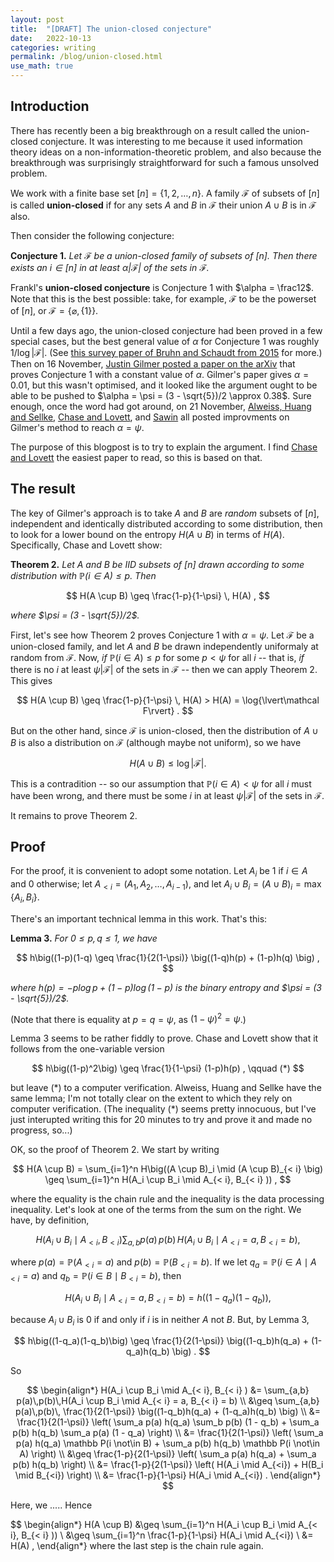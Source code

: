 ```yaml
---
layout: post
title:  "[DRAFT] The union-closed conjecture"
date:   2022-10-13
categories: writing
permalink: /blog/union-closed.html
use_math: true
---
```


## Introduction

There has recently been a big breakthrough on a result called the union-closed conjecture. It was interesting to me because it used information theory ideas on a non-information-theoretic problem, and also because the breakthrough was surprisingly straightforward for such a famous unsolved problem.

We work with a finite base set $[n] = \{1,2,\dots, n\}$. A family $\mathcal F$ of subsets of $[n]$ is called **union-closed** if for any sets $A$ and $B$ in $\mathcal F$ their union $A \cup B$ is in $\mathcal F$ also.

Then consider the following conjecture:

**Conjecture 1.** *Let $\mathcal F$ be a union-closed family of subsets of $[n]$. Then there exists an $i \in [n]$ in at least $\alpha \lvert\mathcal F\rvert$ of the sets in $\mathcal F$.*

Frankl's **union-closed conjecture** is Conjecture 1 with $\alpha = \frac12$. Note that this is the best possible: take, for example, $\mathcal F$ to be the powerset of $[n]$, or $\mathcal F = \{\varnothing, \{1\}\}$.

Until a few days ago, the union-closed conjecture had been proved in a few special cases, but the best general value of $\alpha$ for Conjecture 1 was roughly $1/\log{\lvert\mathcal F\rvert}$. (See [this survey paper of Bruhn and Schaudt from 2015](https://doi.org/10.1007/s00373-014-1515-0) for more.) Then on 16 November, [Justin Gilmer posted a paper on the arXiv](https://arxiv.org/abs/2211.09055) that proves Conjecture 1 with a constant value of $\alpha$. Gilmer's paper gives $\alpha = 0.01$, but this wasn't optimised, and it looked like the argument ought to be able to be pushed to $\alpha = \psi = (3 - \sqrt{5})/2 \approx 0.38$. Sure enough, once the word had got around, on 21 November, [Alweiss, Huang and Sellke](https://arxiv.org/abs/2211.11731), [Chase and Lovett](https://arxiv.org/abs/2211.11689), and [Sawin](https://arxiv.org/abs/2211.11504) all posted improvments on Gilmer's method to reach $\alpha = \psi$.

The purpose of this blogpost is to try to explain the argument. I find [Chase and Lovett](https://arxiv.org/abs/2211.11689) the easiest paper to read, so this is based on that.

## The result

The key of Gilmer's approach is to take $A$ and $B$ are *random* subsets of $[n]$, independent and identically distributed according to some distribution, then to look for a lower bound on the entropy $H(A \cup B)$ in terms of $H(A)$. Specifically, Chase and Lovett show:

**Theorem 2.** *Let $A$ and $B$ be IID subsets of $[n]$ drawn according to some distribution with $\mathbb P(i \in A) \leq p$. Then*

$$ H(A \cup B) \geq \frac{1-p}{1-\psi} \, H(A) , $$

*where $\psi = (3 - \sqrt{5})/2$.*

First, let's see how Theorem 2 proves Conjecture 1 with $\alpha = \psi$. Let $\mathcal F$ be a union-closed family, and let $A$ and $B$ be drawn independently uniformaly at random from $\mathcal F$. Now, *if* $\mathbb P(i \in A) \leq p$ for some $p < \psi$ for all $i$ -- that is, *if* there is no $i$ at least $\psi \lvert\mathcal F\rvert$ of the sets in $\mathcal F$ -- then we can apply Theorem 2. This gives

$$ H(A \cup B) \geq \frac{1-p}{1-\psi} \, H(A) > H(A) = \log{\lvert\mathcal F\rvert} . $$

But on the other hand, since $\mathcal F$ is union-closed, then the distribution of $A \cup B$ is also a distribution on $\mathcal F$ (although maybe not uniform), so we have

$$ H(A \cup B) \leq \log{\lvert\mathcal F\rvert} . $$

This is a contradition -- so our assumption that $\mathbb P(i \in A) < \psi$ for all $i$ must have been wrong, and there must be some $i$ in at least $\psi\lvert\mathcal F\rvert$ of the sets in $\mathcal F$.

It remains to prove Theorem 2.

## Proof

For the proof, it is convenient to adopt some notation. Let $A_i$ be 1 if $i \in A$ and 0 otherwise; let $A_{< i} = (A_1, A_2, \dots, A_{i-1})$, and let $A_i \cup B_i = (A\cup B)_i = \max\{A_i, B_i\}$.

There's an important technical lemma in this work. That's this:

**Lemma 3.** *For $0\leq p,q \leq 1$, we have*

$$ h\big((1-p)(1-q) \geq \frac{1}{2(1-\psi)} \big((1-q)h(p) + (1-p)h(q) \big) , $$

*where $h(p) = -p\log p + (1-p)\log(1-p)$ is the binary entropy and $\psi = (3 - \sqrt{5})/2$.*

(Note that there is equality at $p = q = \psi$, as $(1-\psi)^2 = \psi$.)

Lemma 3 seems to be rather fiddly to prove. Chase and Lovett show that it follows from the one-variable version

$$ h\big((1-p)^2\big) \geq \frac{1}{1-\psi} (1-p)h(p) , \qquad (*) $$

but leave $(*)$ to a computer verification. Alweiss, Huang and Sellke have the same lemma; I'm not totally clear on the extent to which they rely on computer verification. (The inequality $(*)$ seems pretty innocuous, but I've just interupted writing this for 20 minutes to try and prove it and made no progress, so...)

OK, so the proof of Theorem 2. We start by writing

$$ H(A \cup B) = \sum_{i=1}^n H\big((A \cup B)_i \mid (A \cup B)_{< i} \big) \geq \sum_{i=1}^n H(A_i \cup B_i \mid A_{< i}, B_{< i} )) , $$

where the equality is the chain rule and the inequality is the data processing inequality. Let's look at one of the terms from the sum on the right. We have, by definition,

$$ H(A_i \cup B_i \mid A_{< i}, B_{< i} ) \sum_{a,b} p(a)\,p(b)\,H(A_i \cup B_i \mid A_{< i} = a, B_{< i} = b) , $$

where $p(a) = \mathbb P(A_{<i} = a)$ and $p(b) = \mathbb P(B_{<i} = b)$. If we let $q_a = \mathbb P(i \in A \mid A_{<i} = a)$ and $q_b = \mathbb P(i \in B \mid B_{<i} = b)$, then

$$ H(A_i \cup B_i \mid A_{< i} = a, B_{< i} = b) = h\big((1-q_a)(1-q_b)\big) , $$

because $A_i \cup B_i$ is 0 if and only if $i$ is in neither $A$ not $B$. But, by Lemma 3,

$$ h\big((1-q_a)(1-q_b)\big) \geq \frac{1}{2(1-\psi)} \big((1-q_b)h(q_a) + (1-q_a)h(q_b) \big) . $$

So

$$ \begin{align*}
H(A_i \cup B_i \mid A_{< i}, B_{< i} )
&= \sum_{a,b} p(a)\,p(b)\,H(A_i \cup B_i \mid A_{< i} = a, B_{< i} = b) \\
&\geq \sum_{a,b} p(a)\,p(b)\, \frac{1}{2(1-\psi)} \big((1-q_b)h(q_a) + (1-q_a)h(q_b) \big) \\
&= \frac{1}{2(1-\psi)} \left( \sum_a p(a) h(q_a) \sum_b p(b) (1 - q_b) +  \sum_a p(b) h(q_b) \sum_a p(a) (1 - q_a) \right) \\
&= \frac{1}{2(1-\psi)} \left( \sum_a p(a) h(q_a) \mathbb P(i \not\in B) +  \sum_a p(b) h(q_b) \mathbb P(i \not\in A) \right) \\
&\geq \frac{1-p}{2(1-\psi)} \left( \sum_a p(a) h(q_a) +  \sum_a p(b) h(q_b) \right) \\
&= \frac{1-p}{2(1-\psi)}   \left( H(A_i \mid A_{<i}) +  H(B_i \mid B_{<i}) \right) \\
&=  \frac{1-p}{1-\psi}  H(A_i \mid A_{<i}) .
\end{align*} $$

Here, we .....  Hence

$$ \begin{align*}
H(A \cup B) &\geq \sum_{i=1}^n H(A_i \cup B_i \mid A_{< i}, B_{< i} )) \\
&\geq \sum_{i=1}^n \frac{1-p}{1-\psi}  H(A_i \mid A_{<i}) \\
&= H(A) , \end{align*}
where the last step is the chain rule again.

